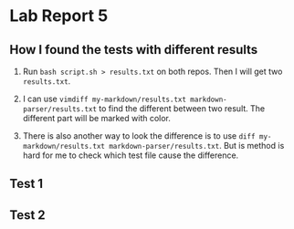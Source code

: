 # Lab Report 5

## How I found the tests with different results

1. Run `bash script.sh > results.txt` on both repos. Then I will get two `results.txt`.

2. I can use `vimdiff my-markdown/results.txt markdown-parser/results.txt` to find the different between two result. The different part will be marked with color.

3. There is also another way to look the difference is to use `diff my-markdown/results.txt markdown-parser/results.txt`. But is method is hard for me to check which test file cause the difference.



## Test 1





## Test 2




